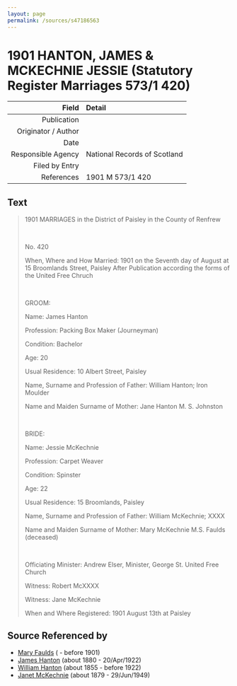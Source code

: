 ```yaml
---
layout: page
permalink: /sources/s47186563
---
```


# 1901 HANTON, JAMES & MCKECHNIE JESSIE (Statutory Register Marriages 573/1 420)

Field | Detail
---:|:---
Publication | 
Originator / Author | 
Date | 
Responsible Agency | National Records of Scotland
Filed by Entry | 
References | 1901 M 573/1 420

## Text

> 1901 MARRIAGES in the District of Paisley in the County of Renfrew
>
> <br/>
>
> No. 420
>
> When, Where and How Married: 1901 on the Seventh day of August at 15 Broomlands Street, Paisley After Publication according the forms of the United Free Chruch
>
> <br/>
>
> GROOM:
>
> Name: James Hanton
>
> Profession: Packing Box Maker (Journeyman)
>
> Condition: Bachelor
>
> Age: 20
>
> Usual Residence: 10 Albert Street, Paisley
>
> Name, Surname and Profession of Father: William Hanton; Iron Moulder
>
> Name and Maiden Surname of Mother: Jane Hanton M. S. Johnston
>
> <br/>
>
> BRIDE:
>
> Name: Jessie McKechnie
>
> Profession: Carpet Weaver
>
> Condition: Spinster
>
> Age: 22
>
> Usual Residence: 15 Broomlands, Paisley
>
> Name, Surname and Profession of Father: William McKechnie; XXXX
>
> Name and Maiden Surname of Mother: Mary McKechnie M.S. Faulds (deceased)
>
> <br/>
>
> Officiating Minister: Andrew Elser, Minister, George St. United Free Church
>
> Witness: Robert McXXXX
>
> Witness: Jane McKechnie
>
> When and Where Registered: 1901 August 13th at Paisley
>

## Source Referenced by

* [Mary Faulds](../people/@14943438@-mary-faulds-b-d1901.md) ( - before 1901)
* [James Hanton](../people/@71830064@-james-hanton-b1880-d1922-4-20.md) (about 1880 - 20/Apr/1922)
* [William Hanton](../people/@62602830@-william-hanton-b1855-d1922.md) (about 1855 - before 1922)
* [Janet McKechnie](../people/@47324688@-janet-mckechnie-b1879-d1949-6-29.md) (about 1879 - 29/Jun/1949)
